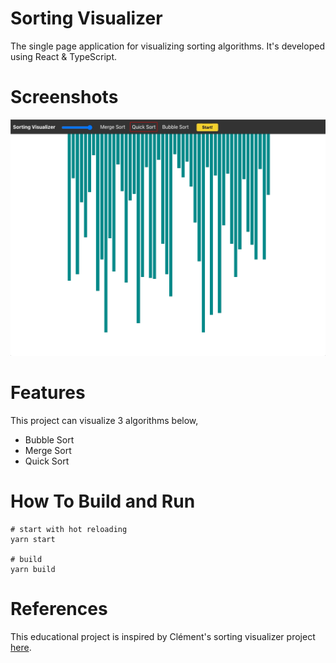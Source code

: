 # Sorting Visualizer
The single page application for visualizing sorting algorithms. It's developed using React & TypeScript.
# Screenshots
![Sorting](https://github.com/detohm/sorting-visualizer/blob/main/docs/sorting-screen-1.gif?raw=true)
# Features
This project can visualize 3 algorithms below,
- Bubble Sort
- Merge Sort
- Quick Sort
# How To Build and Run
```
# start with hot reloading
yarn start

# build 
yarn build
```
# References
This educational project is inspired by Clément's sorting visualizer project [here](https://github.com/clementmihailescu/Sorting-Visualizer).
